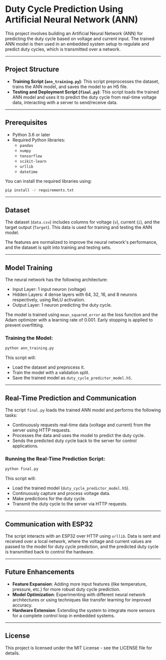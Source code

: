 
# Duty Cycle Prediction Using Artificial Neural Network (ANN)

This project involves building an Artificial Neural Network (ANN) for predicting the duty cycle based on voltage and current input. The trained ANN model is then used in an embedded system setup to regulate and predict duty cycles, which is transmitted over a network.

---

## Project Structure

- **Training Script (`ann_training.py`)**: This script preprocesses the dataset, trains the ANN model, and saves the model to an H5 file.
- **Testing and Deployment Script (`final.py`)**: This script loads the trained ANN model and uses it to predict the duty cycle from real-time voltage data, interacting with a server to send/receive data.

---

## Prerequisites

- Python 3.6 or later
- Required Python libraries:
  - `pandas`
  - `numpy`
  - `tensorflow`
  - `scikit-learn`
  - `urllib`
  - `datetime`

You can install the required libraries using:

```bash
pip install -r requirements.txt
```

---

## Dataset

The dataset (`data.csv`) includes columns for voltage (`v`), current (`i`), and the target output (`Target`). This data is used for training and testing the ANN model.

The features are normalized to improve the neural network's performance, and the dataset is split into training and testing sets.

---

## Model Training

The neural network has the following architecture:
- Input Layer: 1 input neuron (voltage)
- Hidden Layers: 4 dense layers with 64, 32, 16, and 8 neurons respectively, using ReLU activation.
- Output Layer: 1 neuron predicting the duty cycle.

The model is trained using `mean_squared_error` as the loss function and the Adam optimizer with a learning rate of 0.001. Early stopping is applied to prevent overfitting.

### Training the Model:

```bash
python ann_training.py
```

This script will:
- Load the dataset and preprocess it.
- Train the model with a validation split.
- Save the trained model as `duty_cycle_predictor_model.h5`.

---

## Real-Time Prediction and Communication

The script `final.py` loads the trained ANN model and performs the following tasks:
- Continuously requests real-time data (voltage and current) from the server using HTTP requests.
- Processes the data and uses the model to predict the duty cycle.
- Sends the predicted duty cycle back to the server for control applications.

### Running the Real-Time Prediction Script:

```bash
python final.py
```

This script will:
- Load the trained model (`duty_cycle_predictor_model.h5`).
- Continuously capture and process voltage data.
- Make predictions for the duty cycle.
- Transmit the duty cycle to the server via HTTP requests.

---

## Communication with ESP32

The script interacts with an ESP32 over HTTP using `urllib`. Data is sent and received over a local network, where the voltage and current values are passed to the model for duty cycle prediction, and the predicted duty cycle is transmitted back to control the hardware.

---

## Future Enhancements

- **Feature Expansion**: Adding more input features (like temperature, pressure, etc.) for more robust duty cycle prediction.
- **Model Optimization**: Experimenting with different neural network architectures or using techniques like transfer learning for improved accuracy.
- **Hardware Extension**: Extending the system to integrate more sensors for a complete control loop in embedded systems.

---

## License

This project is licensed under the MIT License - see the LICENSE file for details.

